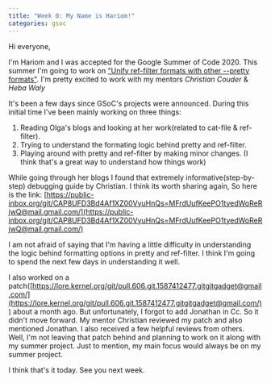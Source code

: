 ```yaml
---
title: "Week 0: My Name is Hariom!"
categories: gsoc
---
```


Hi everyone,

I'm Hariom and I was accepted for the Google Summer of Code 2020. This summer I'm going to work on ["Unify ref-filter formats with other --pretty formats"](https://summerofcode.withgoogle.com/projects/#4593212745842688). I'm pretty excited to work with my mentors *Christian Couder* & *Heba Waly* 

It's been a few days since GSoC's projects were announced. During this initial time I've been mainly working on three things:

1. Reading Olga's blogs and looking at her work(related to cat-file & ref-filter).
2. Trying to understand the formating logic behind pretty and ref-filter.
3. Playing around with pretty and ref-filter by making minor changes. (I think that's a great way to understand how things work)

While going through her blogs I found that extremely informative(step-by-step) debugging guide by Christian. I think its worth sharing again, So here is the link: [https://public-inbox.org/git/CAP8UFD3Bd4Af1XZ00VyuHnQs=MFrdUufKeePO1tyedWoReRjwQ@mail.gmail.com/](https://public-inbox.org/git/CAP8UFD3Bd4Af1XZ00VyuHnQs=MFrdUufKeePO1tyedWoReRjwQ@mail.gmail.com/)

I am not afraid of saying that I'm having a little difficulty in understanding the logic behind formatting options in pretty and ref-filter. I think I'm going to spend the next few days in understanding it well.

I also worked on a patch([https://lore.kernel.org/git/pull.606.git.1587412477.gitgitgadget@gmail.com/](https://lore.kernel.org/git/pull.606.git.1587412477.gitgitgadget@gmail.com/)) about a month ago. But unfortunately, I forgot to add Jonathan in Cc. So it didn't move forward. My mentor Christian reviewed my patch and also mentioned Jonathan. I also received a few helpful reviews from others. Well, I'm not leaving that patch behind and planning to work on it along with my summer project. Just to mention, my main focus would always be on my summer project.

I think that's it today. See you next week.


 
